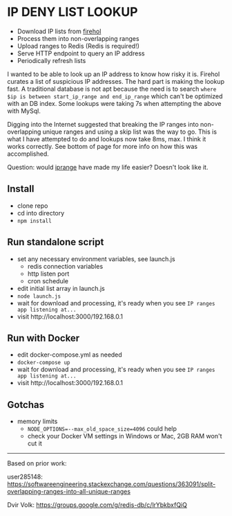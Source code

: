 # IP DENY LIST LOOKUP
* Download IP lists from [firehol](https://iplists.firehol.org/)
* Process them into non-overlapping ranges
* Upload ranges to Redis (Redis is required!)
* Serve HTTP endpoint to query an IP address
* Periodically refresh lists

I wanted to be able to look up an IP address to know how risky it is. Firehol curates a list of suspicious IP addresses. The hard part is making the lookup fast. A traditional database is not apt because the need is to search `where $ip is between start_ip_range and end_ip_range` which can't be optimized with an DB index. Some lookups were taking 7s when attempting the above with MySql.

Digging into the Internet suggested that breaking the IP ranges into non-overlapping unique ranges and using a skip list was the way to go. This is what I have attempted to do and lookups now take 8ms, max. I think it works correctly. See bottom of page for more info on how this was accomplished.

Question: would [iprange](https://github.com/firehol/iprange/wiki) have made my life easier? Doesn't look like it.

## Install
* clone repo
* cd into directory
* `npm install`

## Run standalone script
* set any necessary environment variables, see launch.js
  * redis connection variables
  * http listen port
  * cron schedule
* edit initial list array in launch.js
* `node launch.js`
* wait for download and processing, it's ready when you see `IP ranges app listening at...`
* visit http://localhost:3000/192.168.0.1

## Run with Docker
* edit docker-compose.yml as needed
* `docker-compose up`
* wait for download and processing, it's ready when you see `IP ranges app listening at...`
* visit http://localhost:3000/192.168.0.1

## Gotchas
* memory limits
  * `NODE_OPTIONS=--max_old_space_size=4096` could help
  * check your Docker VM settings in Windows or Mac, 2GB RAM won't cut it
 
-------------------------------------------
Based on prior work:

user285148: https://softwareengineering.stackexchange.com/questions/363091/split-overlapping-ranges-into-all-unique-ranges

Dvir Volk: https://groups.google.com/g/redis-db/c/lrYbkbxfQiQ
